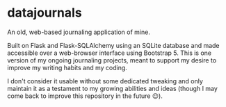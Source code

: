 # datajournals

An old, web-based journaling application of mine.

Built on Flask and Flask-SQLAlchemy using an SQLite database and made accessible over a web-browser interface using Bootstrap 5. This is one version of my ongoing journaling projects, meant to support my desire to improve my writing habits and my coding.

I don't consider it usable without some dedicated tweaking and only maintain it as a testament to my growing abilities and ideas (though I may come back to improve this repository in the future 😉).